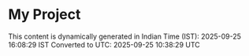 # My Project

This content is dynamically generated in Indian Time (IST): 2025-09-25 16:08:29 IST
Converted to UTC: 2025-09-25 10:38:29 UTC
